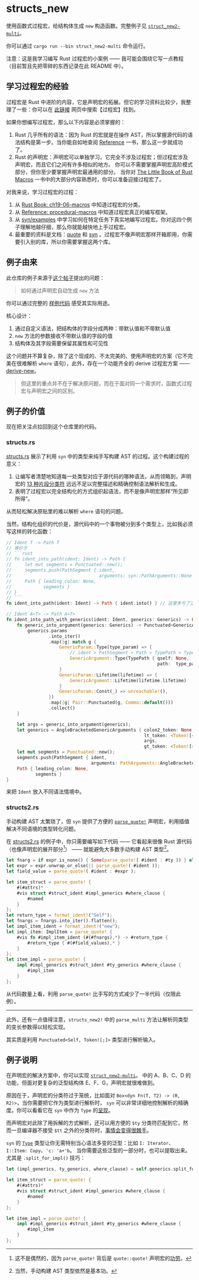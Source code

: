 # structs_new

使用函数式过程宏，给结构体生成 `new` 构造函数。完整例子见 
[`struct_new2-multi`](https://github.com/zjp-CN/structs_new/blob/main/tests/ui/struct_new2-multi.rs)。

你可以通过 `cargo run --bin struct_new2-multi` 命令运行。

注意：这是我学习编写 Rust 过程宏的小案例 ——
我可能会围绕它写一点教程（目前暂且先把零碎的东西记录在此 README 中）。

## 学习过程宏的经验

过程宏是 Rust 中进阶的内容，它是声明宏的拓展。但它的学习资料比较少，我整理了一些：你可以在
[此链接](https://www.yuque.com/zhoujiping/programming/rust-materials) 网页中搜索【过程宏】找到。

如果你想编写过程宏，那么以下内容是必须掌握的：
1. Rust 几乎所有的语法：因为 Rust 的宏就是在操作 AST，所以掌握源代码的语法结构是第一步。当你能自如地查阅 
    [Reference](https://doc.rust-lang.org/nightly/reference) 一书，那么这一步就成功了。
2. Rust 的声明宏：声明宏可以单独学习，它完全不涉及过程宏；但过程宏涉及声明宏，而且它们之间有许多相似的地方。
   你可以不需要掌握声明宏高阶模式部分，但你至少要掌握声明宏最通用的部分。
   当你对 [The Little Book of Rust Macros](https://zjp-cn.github.io/tlborm/)
   一书中的大部分内容熟悉时，你可以准备迎接过程宏了。


对我来说，学习过程宏的过程：
1. 从 [Rust Book: ch19-06-macros](https://doc.rust-lang.org/book/ch19-06-macros.html) 中知道过程宏的分类。
2. 从 [Reference: procedural-macros](https://doc.rust-lang.org/nightly/reference/procedural-macros.html)
    中知道过程宏真正的编写框架。
3. 从 [syn/examples](https://github.com/dtolnay/syn/tree/master/examples) 
    中学习如何在特定任务下真实地编写过程宏。你对这四个例子理解地越仔细，那么你就能越快地上手过程宏。
4. 最重要的资料是文档：[quote](https://docs.rs/quote/latest/quote/) 和 [syn](https://docs.rs/syn/latest/syn/)
    。过程宏不像声明宏那样开箱即用，你需要引入别的库，所以你需要掌握这两个库。


## 例子由来

此仓库的例子来源于[这个帖子](https://rustcc.cn/article?id=5dbddd4b-4a25-48bd-a78d-8e8d0a952346)提出的问题：
> 如何通过声明宏自动生成 `new` 方法

你可以通过完整的
[样例代码](https://play.rust-lang.org/?version=stable&mode=debug&edition=2021&gist=4e92b67453f00ba53e3082cdf47000f7)
感受其实际用途。

核心设计：
1. 通过自定义语法，把结构体的字段分成两种：带默认值和不带默认值
2. `new` 方法的参数接收不带默认值的字段的值
3. 结构体及其字段需要保留其属性和可见性

这个问题并不算复杂，除了这个现成的、不太完美的、使用声明宏的方案（它不完美在很难解析 
`where` 语句），此外，存在一个功能齐全的 derive 过程宏方案 —— [derive-new](https://crates.io/crates/derive-new)。

> 但这里的重点并不在于解决原问题，而在于面对同一个需求时，函数式过程宏与声明宏之间的区别。

## 例子的价值

现在把关注点拉回到这个仓库里的代码。

### structs.rs

[structs.rs](https://github.com/zjp-CN/structs_new/blob/main/src/structs.rs)
展示了利用 `syn` 中的类型来纯手写构建 AST 的过程。这个构建过程的意义：
1. 让编写者清楚地知道每一处类型对应于源代码的哪种语法，从而领略到，声明宏的 
    [13 种片段分类符](https://zjp-cn.github.io/tlborm/macros/minutiae/fragment-specifiers.html)
    远远不足以完整描述和精确控制语法解析和生成。
2. 表明了过程宏以完全结构化的方式组织起语法，而不是像声明宏那样“所见即所得”。

从而轻松解决原贴里的难以解析 `where` 语句的问题。

当然，结构化组织的代价是，源代码中的一个事物被分到多个类型上，比如我必须写这样的转化函数：

```rust
// Ident T -> Path T
// 等价于
// ```rust
// fn ident_into_path(ident: Ident) -> Path {
//     let mut segments = Punctuated::new();
//     segments.push(PathSegment { ident,
//                                 arguments: syn::PathArguments::None });
//     Path { leading_colon: None,
//            segments }
// }
// ```
fn ident_into_path(ident: Ident) -> Path { ident.into() } // 这里多亏了泛型

// Ident A<T> -> Path A<T>
fn ident_into_path_with_generics(ident: Ident, generics: Generics) -> Path {
    fn generic_into_argument(generics: Generics) -> Punctuated<GenericArgument, Comma> {
        generics.params
                .into_iter()
                .map(|g| match g {
                    GenericParam::Type(type_param) => {
                        // ident > PathSegment > Path > TypePath > Type > GenericArgument
                        GenericArgument::Type(TypePath { qself: None,
                                                         path:  type_param.ident.into(), }.into())
                    }
                    GenericParam::Lifetime(lifetime) => {
                        GenericArgument::Lifetime(lifetime.lifetime)
                    }
                    GenericParam::Const(_) => unreachable!(),
                })
                .map(|g| Pair::Punctuated(g, Comma::default()))
                .collect()
    }

    let args = generic_into_argument(generics);
    let generics = AngleBracketedGenericArguments { colon2_token: None,
                                                    lt_token: <Token![<]>::default(),
                                                    args,
                                                    gt_token: <Token![>]>::default() };
    let mut segments = Punctuated::new();
    segments.push(PathSegment { ident,
                                arguments: PathArguments::AngleBracketed(generics) });
    Path { leading_colon: None,
           segments }
}
```

来把 `Ident` 放入不同语法情境中。

### structs2.rs

手动构建 AST 太繁琐了，但 `syn` 提供了方便的 
[`parse_quote!`](https://docs.rs/syn/latest/syn/macro.parse_quote.html)
声明宏，利用插值解决不同语境的类型转化问题。

在 [structs2.rs](https://github.com/zjp-CN/structs_new/blob/main/src/structs2.rs)
的例子中，你只需要编写如下代码 —— 它看起来很像 Rust 源代码（也像声明宏的展开部分[^macro-rules-like]）
—— 就能避免大多数手动构建 AST 类型[^avoid]。

```rust
let fnarg = if expr.is_none() { Some(parse_quote!( #ident : #ty )) } else { None };
let expr = expr.unwrap_or_else(|| parse_quote!( #ident ));
let field_value = parse_quote!( #ident : #expr );

let item_struct = parse_quote! {
    #(#attrs)*
    #vis struct #struct_ident #impl_generics #where_clause {
        #named
    }
};
let return_type = format_ident!("Self");
let fnargs = fnargs.into_iter().flatten();
let impl_item_ident = format_ident!("new");
let impl_item: ImplItem = parse_quote! {
    #vis fn #impl_item_ident (#(#fnargs),*) -> #return_type {
        #return_type { #(#field_values),* }
    }
};
let item_impl = parse_quote! {
    impl #impl_generics #struct_ident #ty_generics #where_clause {
        #impl_item
    }
};
```

从代码数量上看，利用 `parse_quote!` 比手写的方式减少了一半代码（仅限此例）。

[^macro-rules-like]: 这不是偶然的，因为 `parse_quote!` 背后是 `quote::quote!` 
声明宏的[功劳](https://docs.rs/quote/latest/src/quote/lib.rs.html)。

[^avoid]: 当然，手动构建 AST 类型依然是基本功。

---

此外，还有一点值得注意，`structs_new2!` 中的 `parse_multi` 方法让解析同类型的变长参数得以轻松实现。

其实质是利用 `Punctuated<Self, Token![;]>` 类型进行解析输入。

## 例子说明

在声明宏的解决方案中，你可以实现
[`struct_new2-multi`](https://github.com/zjp-CN/structs_new/blob/main/tests/ui/struct_new2-multi.rs)。
中的 A、B、C、D 的功能，但面对更复杂的泛型结构体 E、F、G，声明宏就很难做到。

原因在于，声明宏的分类符过于笼统，比如面对 `Box<dyn Fn(T, T2) -> (R, R2)>`，当你需要把它作为类型进行解析时，
`syn` 可以非常详细地控制解析的精确度。你可以看看它在 `syn` 中作为 `Type` 的[呈现](https://play.rust-lang.org/?version=stable&mode=debug&edition=2021&gist=8349f2624bbfef68958e1a1895fe30eb)。

而声明宏对此除了用拆解的方式解析，还可以用方便的 `$ty` 分类符匹配到它，然而一旦编译器不接受 `$tt`
之外的分类符时，[事情会变得很棘手](https://play.rust-lang.org/?version=stable&mode=debug&edition=2021&gist=bddd4fe5776be6ffeb1fc6abae68a1ff)。

`syn` 的 [`Type`](https://docs.rs/syn/latest/syn/enum.Type.html)
类型让你无需特别当心语法多变的泛型：比如 `I: Iterator`、`I::Item: Copy`、`'c: 'a+'b`。
当你需要这些泛型的一部分时，也可以提取出来。尤其是 `.split_for_impl()` 技巧：

```rust
let (impl_generics, ty_generics, where_clause) = self.generics.split_for_impl();

let item_struct = parse_quote! {
    #(#attrs)*
    #vis struct #struct_ident #impl_generics #where_clause {
        #named
    }
};

let item_impl = parse_quote! {
    impl #impl_generics #struct_ident #ty_generics #where_clause {
        #impl_item
    }
};
```

